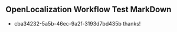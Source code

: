 ## OpenLocalization Workflow Test MarkDown
* cba34232-5a5b-46ec-9a2f-3193d7bd435b thanks!

<!--HONumber=Aug16_HO3-->


